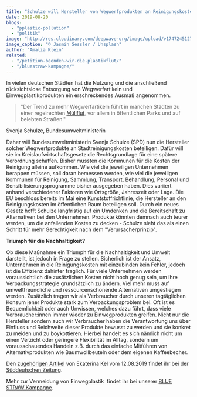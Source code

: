 ```yaml
---
title: "Schulze will Hersteller von Wegwerfprodukten an Reinigungskosten beteiligen"
date: 2019-08-20
blogs: 
  - "pplastic-pollution"
  - "politik"
image: "http://res.cloudinary.com/deepwave-org/image/upload/v1747245127/deepwave.org/jasmin-sessler-5Wfttm2CjeI-unsplash-scaled.jpg"
image_caption: "© Jasmin Sessler / Unsplash"
author: "Amalia Klein"
related: 
  - "/petition-beenden-wir-die-plastikflut/"
  - "/bluestraw-kampagne/"
---
```


In vielen deutschen Städten hat die Nutzung und die anschließend rücksichtslose Entsorgung von Wegwerfartikeln und Einwegplastikprodukten ein erschreckendes Ausmaß angenommen.

> "Der Trend zu mehr Wegwerfartikeln führt in manchen Städten zu einer regelrechten [Müllflut](https://www.deepwave.org/petition-beenden-wir-die-plastikflut/), vor allem in öffentlichen Parks und auf belebten Straßen."

Svenja Schulze, Bundesumweltministerin

Daher will Bundesumweltministerin Svenja Schulze (SPD) nun die Hersteller solcher Wegwerfprodukte an Stadtreinigungskosten beteiligen. Dafür will sie im Kreislaufwirtschaftsgesetz die Rechtsgrundlage für eine spätere Verordnung schaffen. Bisher mussten die Kommunen für die Kosten der Reinigung alleine aufkommen. Wie viel die jeweiligen Unternehmen berappen müssen, soll daran bemessen werden, wie viel die jeweiligen Kommunen für Reinigung, Sammlung, Transport, Behandlung, Personal und Sensibilisierungsprogramme bisher ausgegeben haben. Dies variiert anhand verschiedener Faktoren wie Ortsgröße, Jahreszeit oder Lage. Die EU beschloss bereits im Mai eine Kunststoffrichtlinie, die Hersteller an den Reinigungskosten im öffentlichen Raum beteiligen soll. Durch ein neues Gesetz hofft Schulze langfristig auf ein Umdenken und die Bereitschaft zu Alternativen bei den Unternehmen. Produkte könnten demnach auch teurer werden, um die anfallenden Kosten zu decken - Schulze sieht das als einen Schritt für mehr Gerechtigkeit nach dem "Verursacherprinzip".

**Triumph für die Nachhaltigkeit?**

Ob diese Maßnahme ein Triumph für die Nachhaltigkeit und Umwelt darstellt, ist jedoch in Frage zu stellen. Sicherlich ist der Ansatz, Unternehmen in die Reinigungskosten mit einzubinden kein Fehler, jedoch ist die Effizienz dahinter fraglich. Für viele Unternehmen werden voraussichtlich die zusätzlichen Kosten nicht hoch genug sein, um ihre Verpackungsstrategie grundsätzlich zu ändern. Viel mehr muss auf umweltfreundliche und ressourcenschonende Alternativen umgestiegen werden. Zusätzlich tragen wir als Verbraucher durch unseren tagtäglichen Konsum jener Produkte stark zum Verpackungsproblem bei. Oft ist es Bequemlichkeit oder auch Unwissen, welches dazu führt, dass viele Verbraucher:innen immer wieder zu Einwegprodukten greifen. Nicht nur die Hersteller sondern auch wir Verbraucher haben die Verantwortung uns über Einfluss und Reichweite dieser Produkte bewusst zu werden und sie konkret zu meiden und zu boykottieren. Hierbei handelt es sich nämlich nicht um einen Verzicht oder geringere Flexibilität im Alltag, sondern um vorausschauendes Handeln z.B. durch das einfache Mitführen von Alternativprodukten wie Baumwollbeuteln oder dem eigenen Kaffeebecher.

Den [zugehörigen Artikel](https://www.sueddeutsche.de/wirtschaft/schulze-einwegbecher-stadtreinigung-hersteller-1.4561209) von Ekaterina Kel vom 12.08.2019 findet ihr bei der [Süddeutschen Zeitung](https://www.sueddeutsche.de).

Mehr zur Vermeidung von Einwegplastik  findet ihr bei unserer [BLUE STRAW Kampagne](https://www.deepwave.org/bluestraw-kampagne/).

